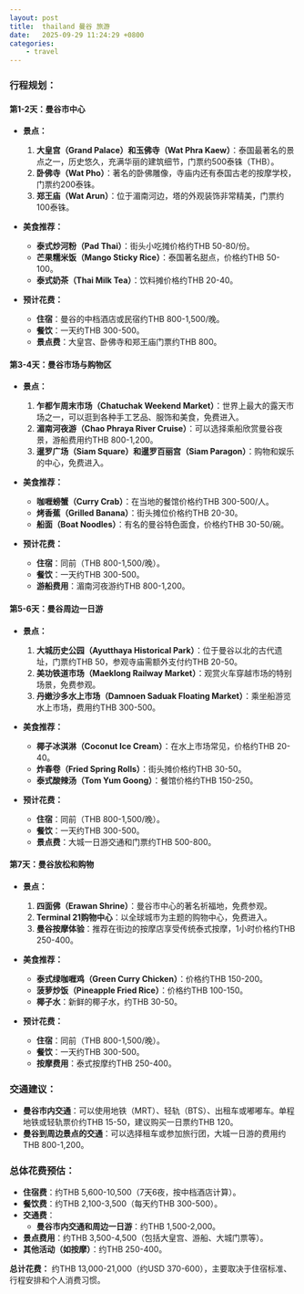 ```yaml
---
layout: post
title:  thailand 曼谷 旅游
date:   2025-09-29 11:24:29 +0800
categories: 
    - travel
---
```


### 行程规划：

#### **第1-2天：曼谷市中心**
- **景点：**
  1. **大皇宫（Grand Palace）和玉佛寺（Wat Phra Kaew）**：泰国最著名的景点之一，历史悠久，充满华丽的建筑细节，门票约500泰铢（THB）。
  2. **卧佛寺（Wat Pho）**：著名的卧佛雕像，寺庙内还有泰国古老的按摩学校，门票约200泰铢。
  3. **郑王庙（Wat Arun）**：位于湄南河边，塔的外观装饰非常精美，门票约100泰铢。

- **美食推荐：**
  - **泰式炒河粉（Pad Thai）**：街头小吃摊价格约THB 50-80/份。
  - **芒果糯米饭（Mango Sticky Rice）**：泰国著名甜点，价格约THB 50-100。
  - **泰式奶茶（Thai Milk Tea）**：饮料摊价格约THB 20-40。

- **预计花费：**
  - **住宿**：曼谷的中档酒店或民宿约THB 800-1,500/晚。
  - **餐饮**：一天约THB 300-500。
  - **景点费**：大皇宫、卧佛寺和郑王庙门票约THB 800。

#### **第3-4天：曼谷市场与购物区**
- **景点：**
  1. **乍都乍周末市场（Chatuchak Weekend Market）**：世界上最大的露天市场之一，可以逛到各种手工艺品、服饰和美食，免费进入。
  2. **湄南河夜游（Chao Phraya River Cruise）**：可以选择乘船欣赏曼谷夜景，游船费用约THB 800-1,200。
  3. **暹罗广场（Siam Square）和暹罗百丽宫（Siam Paragon）**：购物和娱乐的中心，免费进入。

- **美食推荐：**
  - **咖喱螃蟹（Curry Crab）**：在当地的餐馆价格约THB 300-500/人。
  - **烤香蕉（Grilled Banana）**：街头摊位价格约THB 20-30。
  - **船面（Boat Noodles）**：有名的曼谷特色面食，价格约THB 30-50/碗。

- **预计花费：**
  - **住宿**：同前（THB 800-1,500/晚）。
  - **餐饮**：一天约THB 300-500。
  - **游船费用**：湄南河夜游约THB 800-1,200。

#### **第5-6天：曼谷周边一日游**
- **景点：**
  1. **大城历史公园（Ayutthaya Historical Park）**：位于曼谷以北的古代遗址，门票约THB 50，参观寺庙需额外支付约THB 20-50。
  2. **美功铁道市场（Maeklong Railway Market）**：观赏火车穿越市场的特别场景，免费参观。
  3. **丹嫩沙多水上市场（Damnoen Saduak Floating Market）**：乘坐船游览水上市场，费用约THB 300-500。

- **美食推荐：**
  - **椰子冰淇淋（Coconut Ice Cream）**：在水上市场常见，价格约THB 20-40。
  - **炸春卷（Fried Spring Rolls）**：街头摊价格约THB 30-50。
  - **泰式酸辣汤（Tom Yum Goong）**：餐馆价格约THB 150-250。

- **预计花费：**
  - **住宿**：同前（THB 800-1,500/晚）。
  - **餐饮**：一天约THB 300-500。
  - **景点费**：大城一日游交通和门票约THB 500-800。

#### **第7天：曼谷放松和购物**
- **景点：**
  1. **四面佛（Erawan Shrine）**：曼谷市中心的著名祈福地，免费参观。
  2. **Terminal 21购物中心**：以全球城市为主题的购物中心，免费进入。
  3. **曼谷按摩体验**：推荐在街边的按摩店享受传统泰式按摩，1小时价格约THB 250-400。

- **美食推荐：**
  - **泰式绿咖喱鸡（Green Curry Chicken）**：价格约THB 150-200。
  - **菠萝炒饭（Pineapple Fried Rice）**：价格约THB 100-150。
  - **椰子水**：新鲜的椰子水，约THB 30-50。

- **预计花费：**
  - **住宿**：同前（THB 800-1,500/晚）。
  - **餐饮**：一天约THB 300-500。
  - **按摩费用**：泰式按摩约THB 250-400。

### 交通建议：
- **曼谷市内交通**：可以使用地铁（MRT）、轻轨（BTS）、出租车或嘟嘟车。单程地铁或轻轨票价约THB 15-50，建议购买一日票约THB 120。
- **曼谷到周边景点的交通**：可以选择租车或参加旅行团，大城一日游的费用约THB 800-1,200。

### 总体花费预估：
- **住宿费**：约THB 5,600-10,500（7天6夜，按中档酒店计算）。
- **餐饮费**：约THB 2,100-3,500（每天约THB 300-500）。
- **交通费**：
  - **曼谷市内交通和周边一日游**：约THB 1,500-2,000。
- **景点费用**：约THB 3,500-4,500（包括大皇宫、游船、大城门票等）。
- **其他活动（如按摩）**：约THB 250-400。

**总计花费：** 约THB 13,000-21,000（约USD 370-600），主要取决于住宿标准、行程安排和个人消费习惯。